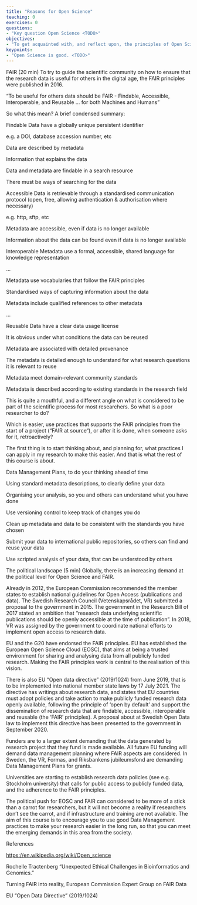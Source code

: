 ```yaml
---
title: "Reasons for Open Science"
teaching: 0
exercises: 0
questions:
- "Key question Open Science <TODO>"
objectives:
- "To get acquainted with, and reflect upon, the principles of Open Science and FAIR, and how the course content support those. <TODO>"
keypoints:
- "Open Science is good. <TODO>"
---
```


FAIR (20 min)
To try to guide the scientific community on how to ensure that the research data is useful for others in the digital age, the FAIR principles were published in 2016.

“To be useful for others data should be FAIR - Findable, Accessible, Interoperable, and Reusable
… for both Machines and Humans”

So what this mean? A brief condensed summary:

Findable
Data have a globally unique persistent identifier

e.g. a DOI, database accession number, etc

Data are described by metadata

Information that explains the data

Data and metadata are findable in a search resource

There must be ways of searching for the data

Accessible
Data is retrievable through a standardised communication protocol (open, free, allowing authentication & authorisation where necessary)

e.g. http, sftp, etc

Metadata are accessible, even if data is no longer available

Information about the data can be found even if data is no longer available

Interoperable
Metadata use a formal, accessible, shared language for knowledge representation

…

Metadata use vocabularies that follow the FAIR principles

Standardised ways of capturing information about the data

Metadata include qualified references to other metadata

…

Reusable
Data have a clear data usage license

It is obvious under what conditions the data can be reused

Metadata are associated with detailed provenance

The metadata is detailed enough to understand for what research questions it is relevant to reuse

Metadata meet domain-relevant community standards

Metadata is described according to existing standards in the research field

This is quite a mouthful, and a different angle on what is considered to be part of the scientific process for most researchers. So what is a poor researcher to do?

Which is easier, use practices that supports the FAIR principles from the start of a project (“FAIR at source“), or after it is done, when someone asks for it, retroactively?

The first thing is to start thinking about, and planning for, what practices I can apply in my research to make this easier. And that is what the rest of this course is about.

Data Management Plans, to do your thinking ahead of time

Using standard metadata descriptions, to clearly define your data

Organising your analysis, so you and others can understand what you have done

Use versioning control to keep track of changes you do

Clean up metadata and data to be consistent with the standards you have chosen

Submit your data to international public repositories, so others can find and reuse your data

Use scripted analysis of your data, that can be understood by others

The political landscape (5 min)
Globally, there is an increasing demand at the political level for Open Science and FAIR.

Already in 2012, the European Commission recommended the member states to establish national guidelines for Open Access (publications and data). The Swedish Research Council (Vetenskapsrådet, VR) submitted a proposal to the government in 2015. The government in the Research Bill of 2017 stated an ambition that “research data underlying scientific publications should be openly accessible at the time of publication”. In 2018, VR was assigned by the government to coordinate national efforts to implement open access to research data.

EU and the G20 have endorsed the FAIR principles. EU has established the European Open Science Cloud (EOSC), that aims at being a trusted environment for sharing and analysing data from all publicly funded research. Making the FAIR principles work is central to the realisation of this vision.

There is also EU “Open data directive” (2019/1024) from June 2019, that is to be implemented into national member state laws by 17 July 2021. The directive has writings about research data, and states that  EU countries must adopt policies and take action to make publicly funded research data openly available, following the principle of ‘open by default’ and support the dissemination of research data that are findable, accessible, interoperable and reusable (the ‘FAIR’ principles). A proposal about at Swedish Open Data law to implement this directive has been presented to the government in September 2020.

Funders are to a larger extent demanding that the data generated by research project that they fund is made available. All future EU funding will demand data management planning where FAIR aspects are considered. In Sweden, the VR, Formas, and Riksbankens jubileumsfond are demanding Data Management Plans for grants.

Universities are starting to establish research data policies (see e.g. Stockholm university) that calls for public access to publicly funded data, and the adherence to the FAIR principles.

The political push for EOSC and FAIR can considered to be more of a stick than a carrot for researchers, but it will not become a reality if researchers don’t see the carrot, and if infrastructure and training are not available. The aim of this course is to encourage you to use good Data Management practices to make your research easier in the long run, so that you can meet the emerging demands in this area from the society.



References

https://en.wikipedia.org/wiki/Open_science

Rochelle Tractenberg “Unexpected Ethical Challenges in Bioinformatics and Genomics.”

Turning FAIR into reality, European Commission Expert Group on FAIR Data

EU “Open Data Directive” (2019/1024)
